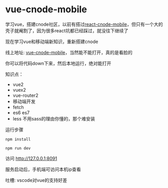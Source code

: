 # vue-cnode-mobile
学习vue，搭建cnode社区，以前有搭过[react-cnode-mobile](https://github.com/soulcm/react-cnode-mobile)，但只有一个大的壳子就阉割了，因为很多react坑都已经踩过，就没往下继续了

现在学习vue和移动端新知识，重新搭建cnode

线上地址: [vue-cnode-mobile](https://soulcm.github.io/vue-cnode-mobile/)，当然能不能打开，真的是看脸的


你可以将代码down下来，然后本地运行，绝对能打开


知识点：
* vue2
* vuex2
* vue-router2
* 移动端开发
* fetch
* es6 es7
* less 不用sass的理由你懂的，那个难安装


运行步骤
```
npm install

npm run dev
```

访问 http://127.0.0.1:8091

服务启动后，手机端可访问本机ip查看


吐槽: vscode对vue的支持好差
